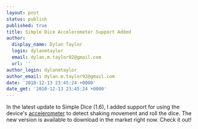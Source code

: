 ```yaml
---
layout: post
status: publish
published: true
title: Simple Dice Accelerometer Support Added
author:
  display_name: Dylan Taylor
  login: dylanmtaylor
  email: dylan.m.taylor92@gmail.com
  url: ''
author_login: dylanmtaylor
author_email: dylan.m.taylor92@gmail.com
date: '2010-12-13 23:45:24 +0000'
date_gmt: '2010-12-13 23:45:24 +0000'
---
```

<p>In the latest update to Simple Dice (1.6), I added support for using the device's <a class="zem_slink" title="Accelerometer" rel="wikipedia" href="http://en.wikipedia.org/wiki/Accelerometer">accelerometer</a> to detect shaking movement and roll the dice. The new version is available to download in the market right now. Check it out!</p>
<div class="zemanta-pixie" style="margin-top: 10px; height: 15px;"><img class="zemanta-pixie-img" style="border: medium none; float: right;" src="/images/blog/2011/06/pixy4.gif" alt="" /></div>
